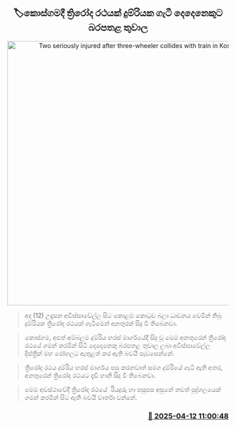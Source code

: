 <p align='center'><b><h2 align='center' title='Two seriously injured after three-wheeler collides with train in Kosgama'>🏷කොස්ගමදී ත්‍රිරෝද රථයක් දුම්රියක ගැටී දෙදෙනෙකුට බරපතළ තුවාල</h2></b></p>
<p align='center'><img src='https://helakuru.sgp1.cdn.digitaloceanspaces.com/esana/images/lib/3wheel-hit-train.jpg' width='600' alt='Two seriously injured after three-wheeler collides with train in Kosgama'></p>

> අද (12) උදෑසන අවිස්සාවේල්ල සිට කොළඹ කොටුව බලා ධාවනය වෙමින් තිබූ දුම්රියක ත්‍රිරෝද රථයක් ගැටීමෙන් අනතුරක් සිදු වී තිබෙනවා.

> කොස්ගම, අළුත් අම්බලම දුම්රිය හරස් මාර්ගයේදී සිදු වූ මෙම අනතුරෙන් ත්‍රිරෝද රථයේ ගමන් කරමින් සිටි දෙදෙනෙකු බරපතළ තුවාල ලබා අවිස්සාවේල්ල දිස්ත්‍රික් මහ රෝහලට ඇතුළත් කර ඇති බවයි පැවසෙන්නේ.

> ත්‍රිරෝද රථය දුම්රිය හරස් මාර්ගය පසු කරනවාත් සමග දුම්රියේ ගැටී ඇති අතර, අනතුරෙන් ත්‍රිරෝද රථයට දැඩි හානි සිදු වී තිබෙනවා.

> මෙම අවස්ථාවේදී ත්‍රිරෝද රථයේ  රියදුරු හා පසුපස අසුනේ තවත් පුද්ගලයෙක් ගමන් කරමින් සිට ඇති බවයි වාර්තා වන්නේ.



<h3 align='right'><a href='https://www.helakuru.lk/esana/p/109213/'>📅 2025-04-12 11:00:48</a></h3>
